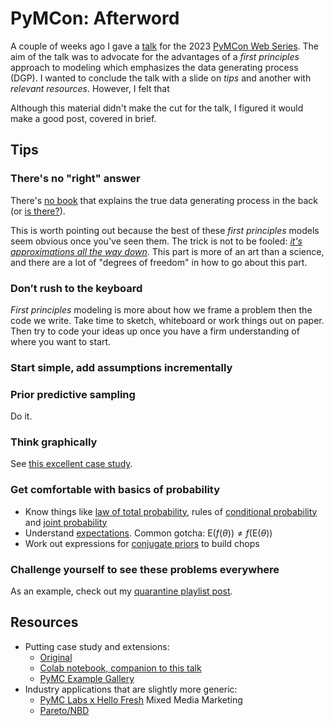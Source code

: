 # PyMCon: Afterword

A couple of weeks ago I gave a [talk](https://www.youtube.com/watch?v=7KrspD1TZNU&ab_channel=PyMCDevelopers) for the 2023 [PyMCon Web Series](https://pymcon.com/events/). The aim of the talk was to advocate for the advantages of a _first principles_ approach to modeling which emphasizes the data generating process (DGP). I wanted to conclude the talk with a slide on _tips_ and another with _relevant resources_. However, I felt that 

Although this material didn't make the cut for the talk, I figured it would make a good post, covered in brief.


## Tips

### There's no "right" answer

There's [no book](https://dantegates.github.io/slides/pymcon-2023-webseries.html#/why-industry) that explains the true data generating process in the back (or [is there?](https://www.reddit.com/r/math/comments/8fly2/ever_heard_of_what_erd%C5%91s_called_the_book_here_is/)).

This is worth pointing out because the best of these _first principles_ models seem obvious once you've seen them. The trick is not to be fooled: [_it's approximations all the way down_](https://en.wikipedia.org/wiki/All_models_are_wrong). This part is more of an art than a science, and there are a lot of "degrees of freedom" in how to go about this part.

### Don’t rush to the keyboard

_First principles_ modeling is more about how we frame a problem then the code we write. Take time to sketch, whiteboard or work things out on paper. Then try to code your ideas up once you have a firm understanding of where you want to start.

### Start simple, add assumptions incrementally



### Prior predictive sampling

Do it.

### Think graphically

See [this excellent case study](https://betanalpha.github.io/assets/case_studies/generative_modeling.html).

### Get comfortable with basics of probability

- Know things like [law of total probability](https://en.wikipedia.org/wiki/Law_of_total_probability), rules of [conditional probability](https://en.wikipedia.org/wiki/Conditional_probability) and [joint probability](https://en.wikipedia.org/wiki/Joint_probability_distribution)
- Understand [expectations](https://en.wikipedia.org/wiki/Expected_value). Common gotcha: $\text{E}(f(\theta)) \ne f(\text{E}(\theta))$
- Work out expressions for [conjugate priors](https://en.wikipedia.org/wiki/Conjugate_prior) to build chops

### Challenge yourself to see these problems everywhere

As an example, check out my [quarantine playlist post](https://dantegates.github.io/2020/04/20/my-quarantine-playlist.html).

## Resources

- Putting case study and extensions:
    - [Original](https://mc-stan.org/users/documentation/case-studies/golf.html)
    - [Colab notebook, companion to this talk](https://colab.research.google.com/drive/1luKMwARuZPuu-CVqV_OU5kJTvC5e5Ogs)
    - [PyMC Example Gallery](https://www.pymc.io/projects/examples/en/latest/gallery.html)
- Industry applications that are slightly more generic:
    - [PyMC Labs x Hello Fresh](https://www.pymc-labs.io/blog-posts/reducing-customer-acquisition-costs-how-we-helped-optimizing-hellofreshs-marketing-budget/) Mixed Media Marketing
    - [Pareto/NBD](http://brucehardie.com/notes/009/pareto_nbd_derivations_2005-11-05.pdf)